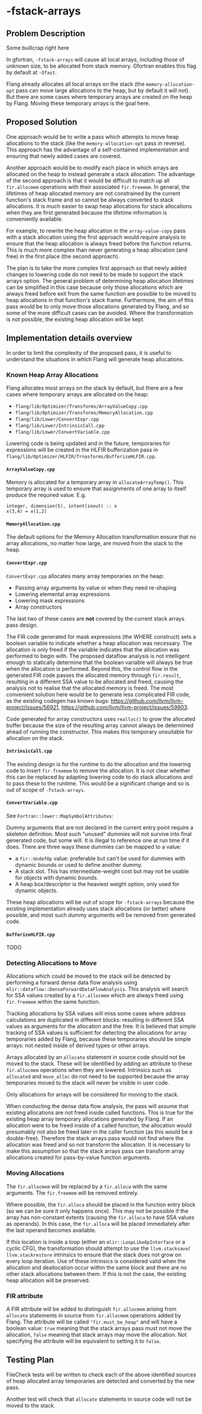 # -fstack-arrays
## Problem Description

Some buillcrap right here

In gfortran, `-fstack-arrays` will cause all local arrays, including those of
unknown size, to be allocated from stack memory. Gfortran enables this flag by
default at `-Ofast`.

Flang already allocates all local arrays on the stack (the
`memory-allocation-opt` pass can move large allocations to the heap, but by
default it will not). But there are some cases where temporary arrays are
created on the heap by Flang. Moving these temporary arrays is the goal here.

## Proposed Solution
One approach would be to write a pass which attempts to move heap allocations to
the stack (like the `memory-allocation-opt` pass in reverse). This approach has
the advantage of a self-contained implementation and ensuring that newly added
cases are covered.

Another approach would be to modify each place in which arrays are allocated on
the heap to instead generate a stack allocation. The advantage of the second
approach is that it would be difficult to match up all `fir.allocmem` operations
with their associated `fir.freemem`. In general, the lifetimes of heap allocated
memory are not constrained by the current function's stack frame and so cannot
be always converted to stack allocations. It is much easier to swap heap
allocations for stack allocations when they are first generated because the
lifetime information is conveniently available.

For example, to rewrite the heap allocation in the `array-value-copy` pass with
a stack allocation using the first approach would require analysis to ensure
that the heap allocation is always freed before the function returns. This is
much more complex than never generating a heap allocation (and free) in the
first place (the second approach).

The plan is to take the more complex first approach so that newly added changes
to lowering code do not need to be made to support the stack arrays option. The
general problem of determining heap allocation lifetimes can be simplified in
this case because only those allocations which are always freed before exit from
the same function are possible to be moved to heap allocations in that
function's stack frame. Furthermore, the aim of this pass would be to only move
those allocations generated by Flang, and so some of the more difficult cases
can be avoided. Where the transformation is not possible, the existing heap
allocation will be kept.

## Implementation details overview
In order to limit the complexity of the proposed pass, it is useful to
understand the situations in which Flang will generate heap allocations.

### Known Heap Array Allocations
Flang allocates most arrays on the stack by default, but there are a few cases
where temporary arrays are allocated on the heap:
- `flang/lib/Optimizer/Transforms/ArrayValueCopy.cpp`
- `flang/lib/Optimizer/Transforms/MemoryAllocation.cpp`
- `flang/lib/Lower/ConvertExpr.cpp`
- `flang/lib/Lower/IntrinsicCall.cpp`
- `flang/lib/Lower/ConvertVariable.cpp`

Lowering code is being updated and in the future, temporaries for expressions
will be created in the HLFIR bufferization pass in
`flang/lib/Optimizer/HLFIR/Trnasforms/BufferizeHLFIR.cpp`.

#### `ArrayValueCopy.cpp`
Memory is allocated for a temporary array in `allocateArrayTemp()`. This
temporary array is used to ensure that assignments of one array to itself
produce the required value. E.g.

```
integer, dimension(5), intent(inout) :: x
x(3,4) = x(1,2)
```

#### `MemoryAllocation.cpp`
The default options for the Memory Allocation transformation ensure that no
array allocations, no matter how large, are moved from the stack to the heap.

#### `ConvertExpr.cpp`
`ConvertExpr.cpp` allocates many array temporaries on the heap:
  - Passing array arguments by value or when they need re-shaping
  - Lowering elemental array expressions
  - Lowering mask expressions
  - Array constructors

The last two of these cases are **not** covered by the current stack arrays pass
design.

The FIR code generated for mask expressions (the WHERE construct) sets a
boolean variable to indicate whether a heap allocation was necessary. The
allocation is only freed if the variable indicates that the allocation was
performed to begin with. The proposed dataflow analysis is not intelligent
enough to statically determine that the boolean variable will always be true
when the allocation is performed. Beyond this, the control flow in the generated
FIR code passes the allocated memory through `fir.result`, resulting in a
different SSA value to be allocated and freed, causing the analysis not to
realise that the allocated memory is freed. The most convenient solution here
would be to generate less complicated FIR code, as the existing codegen has
known bugs: https://github.com/llvm/llvm-project/issues/56921,
https://github.com/llvm/llvm-project/issues/59803.

Code generated for array constructors uses `realloc()` to grow the allocated
buffer because the size of the resulting array cannot always be determined
ahead of running the constructor. This makes this temporary unsuitable
for allocation on the stack.

#### `IntrinsicCall.cpp`
The existing design is for the runtime to do the allocation and the lowering
code to insert `fir.freemem` to remove the allocation. It is not clear whether
this can be replaced by adapting lowering code to do stack allocations and to
pass these to the runtime. This would be a significant change and so is out of
scope of `-fstack-arrays`.

#### `ConvertVariable.cpp`
See `Fortran::lower::MapSymbolAttributes`:

Dummy arguments that are not declared in the current entry point require a
skeleton definition. Most such "unused" dummies will not survive into final
generated code, but some will. It is illegal to reference one at run time if it
does. There are three ways these dummies can be mapped to a value:
- a `fir::UndefOp` value: preferable but can't be used for dummies with dynamic
  bounds or used to define another dummy.
- A stack slot. This has intermediate-weight cost but may not be usable for
  objects with dynamic bounds.
- A heap box/descriptor is the heaviest weight option, only used for dynamic
  objects.

These heap allocations will be out of scope for `-fstack-arrays` because the
existing implementation already uses stack allocations (or better) where
possible, and most such dummy arguments will be removed from generated code.

#### `BufferizeHLFIR.cpp`
TODO

### Detecting Allocations to Move
Allocations which could be moved to the stack will be detected by performing a
forward dense data flow analysis using `mlir::dataflow::DenseForwardDataFlowAnalysis`.
This analysis will search for SSA values created by a `fir.allocmem` which are
always freed using `fir.freemem` within the same function.

Tracking allocations by SSA values will miss some cases where address
calculations are duplicated in different blocks: resulting in different SSA
values as arguments for the allocation and the free. It is believed that simple
tracking of SSA values is sufficient for detecting the allocations for array
temporaries added by Flang, because these temporaries should be simple arrays:
not nested inside of derived types or other arrays.

Arrays allocated by an `allocate` statement in source code should not be moved
to the stack. These will be identified by adding an attribute to these
`fir.allocmem` operations when they are lowered. Intrinsics such as `allocated`
and `move_alloc` do not need to be supported because the array temporaries moved
to the stack will never be visible in user code.

Only allocations for arrays will be considered for moving to the stack.

When conducting the dense data flow analysis, the pass will assume that existing
allocations are not freed inside called functions. This is true for the existing
heap array temporary allocations generated by Flang. If an allocation were to be
freed inside of a called function, the allocation would presumably not also be
freed later in the caller function (as this would be a double-free). Therefore
the stack arrays pass would not find where the allocation was freed and so not
transform the allocation. It is necessary to make this assumption so that the
stack arrays pass can transform array allocations created for pass-by-value
function arguments.

### Moving Allocations
The `fir.allocmem` will be replaced by a `fir.alloca` with the same arguments.
The `fir.freemem` will be removed entirely.

Where possible, the `fir.alloca` should be placed in the function entry block
(so we can be sure it only happens once). This may not be possible if the array
has non-constant extents (causing the `fir.alloca` to have SSA values as
operands). In this case, the `fir.alloca` will be placed immediately after the
last operand becomes available.

If this location is inside a loop (either an `mlir::LoopLikeOpInterface` or a
cyclic CFG), the transformation should attempt to use the `llvm.stacksave`/
`llvm.stackrestore` intrinsics to ensure that the stack does not grow on every
loop iteration. Use of these intrinsics is considered valid when the allocation
and deallocation occur within the same block and there are no other stack
allocations between them. If this is not the case, the existing heap allocation
will be preserved.

### FIR attribute
A FIR attribute will be added to distinguish `fir.allocmem` arising from
`allocate` statements in source from `fir.allocmem` operations  added by Flang.
The attribute will be called `"fir.must_be_heap"` and will have a boolean value:
`true` meaning that the stack arrays pass must not move the allocation, `false`
meaning that stack arrays may move the allocation. Not specifying the attribute
will be equivalent to setting it to `false`.

## Testing Plan
FileCheck tests will be written to check each of the above identified sources of
heap allocated array temporaries are detected and converted by the new pass.

Another test will check that `allocate` statements in source code will not be
moved to the stack.
